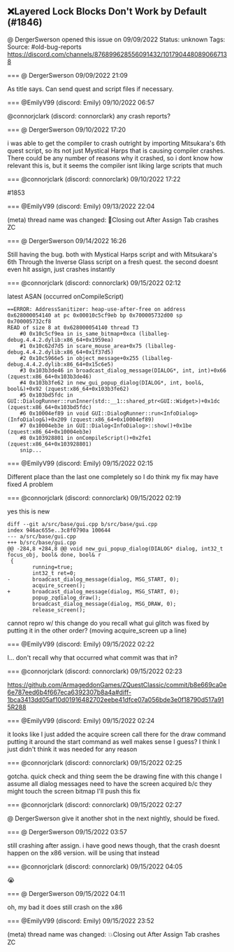## ❌Layered Lock Blocks Don't Work by Default (#1846)
@ DergerSwerson opened this issue on 09/09/2022
Status: unknown
Tags: 
Source: #old-bug-reports https://discord.com/channels/876899628556091432/1017904480890667138


=== @ DergerSwerson 09/09/2022 21:09

As title says. Can send quest and script files if necessary.

=== @EmilyV99 (discord: Emily) 09/10/2022 06:57

@connorjclark (discord: connorclark) any crash reports?

=== @ DergerSwerson 09/10/2022 17:20

i was able to get the compiler to crash outright by importing Mitsukara's 6th quest script, so its not just Mystical Harps that is causing compiler crashes. There could be any number of reasons why it crashed, so i dont know how relevant this is, but it seems the compiler isnt liking large scripts that much

=== @connorjclark (discord: connorclark) 09/10/2022 17:22

#1853

=== @EmilyV99 (discord: Emily) 09/13/2022 22:04

(meta) thread name was changed: 💊Closing out After Assign Tab crashes ZC

=== @ DergerSwerson 09/14/2022 16:26

Still having the bug. both with Mystical Harps script and with Mitsukara's 6th Through the Inverse Glass script on a fresh quest. the second doesnt even hit assign, just crashes instantly

=== @connorjclark (discord: connorclark) 09/15/2022 02:12

latest ASAN (occurred onCompileScript)

```
==ERROR: AddressSanitizer: heap-use-after-free on address 0x628000054140 at pc 0x00010c5cf9eb bp 0x700005732d00 sp 0x700005732cf8
READ of size 8 at 0x628000054140 thread T3
    #0 0x10c5cf9ea in is_same_bitmap+0xca (liballeg-debug.4.4.2.dylib:x86_64+0x1959ea)
    #1 0x10c62d7d5 in scare_mouse_area+0x75 (liballeg-debug.4.4.2.dylib:x86_64+0x1f37d5)
    #2 0x10c5966e5 in object_message+0x255 (liballeg-debug.4.4.2.dylib:x86_64+0x15c6e5)
    #3 0x103b3de46 in broadcast_dialog_message(DIALOG*, int, int)+0x66 (zquest:x86_64+0x103b3de46)
    #4 0x103b3fe62 in new_gui_popup_dialog(DIALOG*, int, bool&, bool&)+0x92 (zquest:x86_64+0x103b3fe62)
    #5 0x103bd5fdc in GUI::DialogRunner::runInner(std::__1::shared_ptr<GUI::Widget>)+0x1dc (zquest:x86_64+0x103bd5fdc)
    #6 0x10004ef89 in void GUI::DialogRunner::run<InfoDialog>(InfoDialog&)+0x209 (zquest:x86_64+0x10004ef89)
    #7 0x10004eb3e in GUI::Dialog<InfoDialog>::show()+0x1be (zquest:x86_64+0x10004eb3e)
    #8 0x103928801 in onCompileScript()+0x2fe1 (zquest:x86_64+0x103928801)
    snip...
```

=== @EmilyV99 (discord: Emily) 09/15/2022 02:15

Different place than the last one completely
so I do think my fix may have fixed *A* problem

=== @connorjclark (discord: connorclark) 09/15/2022 02:19

yes this is new
```
diff --git a/src/base/gui.cpp b/src/base/gui.cpp
index 946ac655e..3c8f0790a 100644
--- a/src/base/gui.cpp
+++ b/src/base/gui.cpp
@@ -284,8 +284,8 @@ void new_gui_popup_dialog(DIALOG* dialog, int32_t focus_obj, bool& done, bool& r
 {
        running=true;
        int32_t ret=0;
-       broadcast_dialog_message(dialog, MSG_START, 0);
        acquire_screen();
+       broadcast_dialog_message(dialog, MSG_START, 0);
        popup_zqdialog_draw();
        broadcast_dialog_message(dialog, MSG_DRAW, 0);
        release_screen();
```
cannot repro w/ this change
do you recall what gui glitch was fixed by putting it in the other order?
(moving acquire_screen up a line)

=== @EmilyV99 (discord: Emily) 09/15/2022 02:22

I... don't recall why that occurred
what commit was that in?

=== @connorjclark (discord: connorclark) 09/15/2022 02:23

https://github.com/ArmageddonGames/ZQuestClassic/commit/b8e669ca0e6e787eed6b4f667eca6392307b8a4a#diff-1bca3413dd05af10d01916482702eebe41dfce07a056bde3e0f18790d517a915R288

=== @EmilyV99 (discord: Emily) 09/15/2022 02:24

it looks like I just added the acquire screen call there
for the draw command
putting it around the start command as well makes sense I guess? I think I just didn't think it was needed for any reason

=== @connorjclark (discord: connorclark) 09/15/2022 02:25

gotcha. quick check and thing seem the be drawing fine with this change
I assume all dialog messages need to have the screen acquired b/c they might touch the screen bitmap
I'll push this fix

=== @connorjclark (discord: connorclark) 09/15/2022 02:27

@ DergerSwerson give it another shot in the next nightly, should be fixed.

=== @ DergerSwerson 09/15/2022 03:57

still crashing after assign. i have good news though, that the crash doesnt happen on the x86 version. will be using that instead

=== @connorjclark (discord: connorclark) 09/15/2022 04:05

😭

=== @ DergerSwerson 09/15/2022 04:11

oh, my bad
it does still crash on the x86

=== @EmilyV99 (discord: Emily) 09/15/2022 23:52

(meta) thread name was changed: 💥Closing out After Assign Tab crashes ZC
